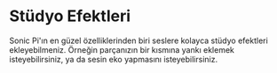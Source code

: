# Stüdyo Efektleri
Sonic Pi'ın en güzel özelliklerinden biri seslere kolayca stüdyo efektleri ekleyebilmeniz. Örneğin parçanızın bir kısmına yankı eklemek isteyebilirsiniz, ya da sesin eko yapmasını isteyebilirsiniz.

